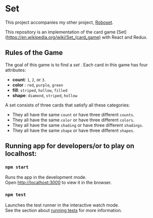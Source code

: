 # Set
This project accompanies my other project, [Roboset](https://github.com/odoland/roboset).

This repository is an implementation of the card game [Set](https://en.wikipedia.org/wiki/Set_(card_game) with React and Redux.

## Rules of the Game
The goal of this game is to find a *set* .
Each card in this game has four attributes:
- **count**:  `1`, `2`, or `3`.
- **color** : `red`, `purple`, `green`
- **fill**: `striped`, `hollow`, `filled`
- **shape**: `diamond`, `striped`, `hollow`

A set consists of three cards that satisfy all these categories:

- They all have the same `count` or have three different `counts`.
- They all have the same `color` or have three different `colors`.
- They all have the same `shading` or have three different `shadings`.
- They all have the same `shape` or have three different `shapes`.

## Running app for developers/or to play on localhost:

### `npm start`

Runs the app in the development mode.<br>
Open [http://localhost:3000](http://localhost:3000) to view it in the browser.

### `npm test`

Launches the test runner in the interactive watch mode.<br>
See the section about [running tests](https://facebook.github.io/create-react-app/docs/running-tests) for more information.